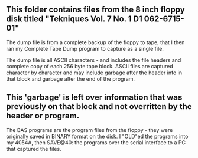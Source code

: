 This folder contains files from the 8 inch floppy disk titled "Tekniques Vol. 7 No. 1 D1  062-6715-01"
----
The dump file is from a complete backup of the floppy to tape, that I then ran my Complete Tape Dump program to capture as a single file.

The dump file is all ASCII characters - and includes the file headers and complete copy of each 256 byte tape block.
ASCII files are captured character by character and may include garbage after the header info in that block and garbage after the end of the program.

This 'garbage' is left over information that was previously on that block and not overritten by the header or program.
----------
The BAS programs are the program files from the floppy - they were originally saved in BINARY format on the disk.
I "OLD"ed the programs into my 4054A, then SAVE@40: the programs over the serial interface to a PC that captured the files.


